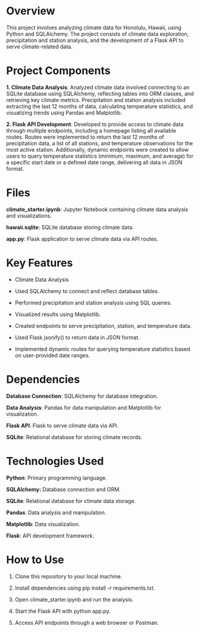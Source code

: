 # Overview

This project involves analyzing climate data for Honolulu, Hawaii, using Python and SQLAlchemy. The project consists of climate data exploration, precipitation and station analysis, and the development of a Flask API to serve climate-related data.

# Project Components

__1. Climate Data Analysis__: Analyzed climate data involved connecting to an SQLite database using SQLAlchemy, reflecting tables into ORM classes, and retrieving key climate metrics. Precipitation and station analysis included extracting the last 12 months of data, calculating temperature statistics, and visualizing trends using Pandas and Matplotlib.

__2. Flask API Development__: Developed to provide access to climate data through multiple endpoints, including a homepage listing all available routes. Routes were implemented to return the last 12 months of precipitation data, a list of all stations, and temperature observations for the most active station. Additionally, dynamic endpoints were created to allow users to query temperature statistics (minimum, maximum, and average) for a specific start date or a defined date range, delivering all data in JSON format.

# Files

__climate_starter.ipynb__: Jupyter Notebook containing climate data analysis and visualizations.

__hawaii.sqlite__: SQLite database storing climate data.

__app.py__: Flask application to serve climate data via API routes.

# Key Features

- Climate Data Analysis

- Used SQLAlchemy to connect and reflect database tables.

- Performed precipitation and station analysis using SQL queries.

- Visualized results using Matplotlib.

- Created endpoints to serve precipitation, station, and temperature data.

- Used Flask jsonify() to return data in JSON format.

- Implemented dynamic routes for querying temperature statistics based on user-provided date ranges.

# Dependencies

__Database Connection__: SQLAlchemy for database integration.

__Data Analysis__: Pandas for data manipulation and Matplotlib for visualization.

__Flask API__: Flask to serve climate data via API.

__SQLite__: Relational database for storing climate records.

# Technologies Used

__Python__: Primary programming language.

__SQLAlchemy:__ Database connection and ORM.

__SQLite__: Relational database for climate data storage.

__Pandas__: Data analysis and manipulation.

__Matplotlib__: Data visualization.

__Flask__: API development framework.

 # How to Use

1. Clone this repository to your local machine.

2. Install dependencies using pip install -r requirements.txt.

3. Open climate_starter.ipynb and run the analysis.

4. Start the Flask API with python app.py.

5. Access API endpoints through a web browser or Postman.


<!--Mod 10-->
